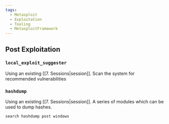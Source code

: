 ```yaml
---
tags:
  - Metasploit
  - Exploitation
  - Tooling
  - MetasploitFramework
---
```



## Post Exploitation

### `local_exploit_suggester`

Using an existing [[7. Sessions|session]].
Scan the system for recommended vulnerabilities 

### `hashdump`

Using an existing [[7. Sessions|session]].
A series of modules which can be used to dump hashes.

```shell-session
search hashdump post windows
```